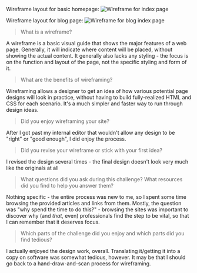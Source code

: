 Wireframe layout for basic homepage:
![Wireframe for index page](imgs/wireframe-index.png)

Wireframe layout for blog page:
![Wireframe for blog index page](imgs/wireframe-blog-index.png)

> What is a wireframe?

A wireframe is a basic visual guide that shows the major features of a web page. Generally, it will indicate where content will be placed, without showing the actual content. It generally also lacks any styling - the focus is on the function and layout of the page, not the specific styling and form of it.

> What are the benefits of wireframing?

Wireframing allows a designer to get an idea of how various potential page designs will look in practice, without having to build fully-realized HTML and CSS for each scenario. It's a much simpler and faster way to run through design ideas.

> Did you enjoy wireframing your site?

After I got past my internal editor that wouldn't allow any design to be "right" or "good enough", I did enjoy the process.

> Did you revise your wireframe or stick with your first idea?

I revised the design several times - the final design doesn't look very much like the originals at all

> What questions did you ask during this challenge? What resources did you find to help you answer them?

Nothing specific - the entire process was new to me, so I spent some time browsing the provided articles and links from them. Mostly, the question was "why spend the time to do this?" - browsing the sites was important to discover why (and *that*, even) professionals find the step to be vital, so that I can remember that it deserves focus.

> Which parts of the challenge did you enjoy and which parts did you find tedious?

I actually enjoyed the design work, overall. Translating it/getting it into a copy on software was somewhat tedious, however. It may be that I should go back to a hand-draw-and-scan process for wireframing.